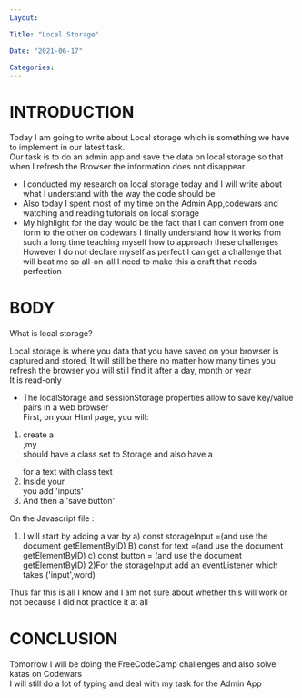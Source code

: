 ```yaml
---
Layout:

Title: "Local Storage"

Date: "2021-06-17"

Categories:
---
```

# INTRODUCTION
Today I am going to write about Local storage which is something we have to implement in our latest task.<br> Our task is to do an admin app and save the data on local storage so that when I refresh the Browser the information does not disappear<br> 
- I conducted my research on local storage today and I will write about what I understand with the way the code should be<br> 
- Also today I spent most of my time on the Admin App,codewars and watching and reading tutorials on local storage<br> 
- My highlight for the day would be the fact that I can convert from one form to the other on codewars I finally understand how it works from such a long time teaching myself how to approach these challenges<br>  However I do not declare myself as perfect I can get a challenge that will beat me so all-on-all I need to make this a craft that needs perfection<br> 

# BODY
What is local storage?

Local storage is where you data that you have saved on your browser is captured and stored, It will still be there no matter how many times you refresh the browser you will still find it after a day, month or year<br>  It is read-only<br> 
- The localStorage and sessionStorage properties allow to save key/value pairs in a web browser<br> 
First, on your Html page, you will:
1) create a <div></div>,my <div> should have a class set to Storage and also have a <p></p> for a text with class text<br> 
2) Inside your <div> you add 'inputs'<br> 
3) And then a 'save button'

On the Javascript file :
1) I will start by adding a var by 
a) const storageInput =(and use the document getElementByID)
B) const for text =(and use the document getElementByID)
c) const button = (and use the document getElementByID)
2)For the storageInput add an eventListener which takes ('input',word)

Thus far this is all I know and I am not sure about whether this will work or not because I did not practice it at all<br> 

# CONCLUSION 
Tomorrow I will be doing the FreeCodeCamp challenges and also solve katas on Codewars<br>  I will still do a lot of typing and deal with my task for the Admin App<br> 